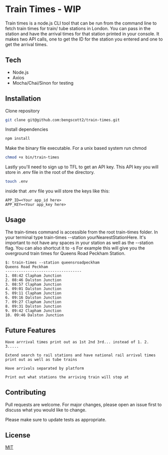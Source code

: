 # Train Times - WIP

Train times is a node.js CLI tool that can be run from the command line to fetch train times for train/ tube stations in London. You can pass in the station and have the arrival times for that station printed in your console. It makes two API calls, one to get the ID for the station you entered and one to get the arrival times.

## Tech
* Node.js
* Axios
* Mocha/Chai/Sinon for testing

## Installation

Clone repository
```bash
git clone git@github.com:bengscott2/train-times.git
```
Install dependencies

```bash
npm install
```
Make the binary file executable.
For a unix based system run chmod
```bash
chmod +x bin/train-times
```
Lastly you'll need to sign up to TFL to get an API key. This API key you will store in .env file in the root of the directory.

```bash
touch .env
```
inside that .env file you will store the keys like this:
```
APP_ID=<Your app_id here>
APP_KEY=<Your app_key here>

```
## Usage
The train-times command is accessible from the root train-times folder. In your terminal type train-times --station yourNearestStationHere. It's important to not have any spaces in your station as well as the --station flag. You can also shortcut it to -s <stationname>
For example this will give you the overground train times for Queens Road Peckham Station.
```
$: train-times --station queensroadpeckham
Queens Road Peckham
----------------------------------
1. 08:42 Clapham Junction
2. 08:46 Dalston Junction
3. 08:57 Clapham Junction
4. 09:01 Dalston Junction
5. 09:11 Clapham Junction
6. 09:16 Dalston Junction
7. 09:27 Clapham Junction
8. 09:31 Dalston Junction
9. 09:42 Clapham Junction
10. 09:46 Dalston Junction
```

## Future Features
`Have arrrival times print out as 1st 2nd 3rd... instead of 1. 2. 3.....`

`Extend search to rail stations and have national rail arrival times print out as well as tube trains`

`Have arrivals separated by platform`

`Print out what stations the arriving train will stop at`
## Contributing
Pull requests are welcome. For major changes, please open an issue first to discuss what you would like to change.

Please make sure to update tests as appropriate.

## License
[MIT](https://choosealicense.com/licenses/mit/)
